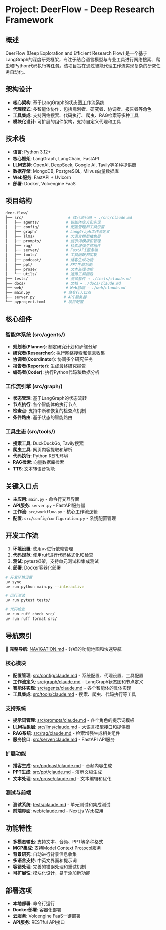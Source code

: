 # Project: DeerFlow - Deep Research Framework

## 概述

DeerFlow (Deep Exploration and Efficient Research Flow) 是一个基于LangGraph的深度研究框架，专注于结合语言模型与专业工具进行网络搜索、爬虫和Python代码执行等任务。该项目旨在通过智能代理工作流实现复杂的研究任务自动化。

## 架构设计

- **核心架构**: 基于LangGraph的状态图工作流系统
- **代理模式**: 多智能体协作，包括规划者、研究者、协调者、报告者等角色
- **工具集成**: 支持网络搜索、代码执行、爬虫、RAG检索等多种工具
- **模块化设计**: 可扩展的组件架构，支持自定义代理和工具

## 技术栈

- **语言**: Python 3.12+
- **核心框架**: LangGraph, LangChain, FastAPI
- **LLM支持**: OpenAI, DeepSeek, Google AI, Tavily等多种提供商
- **数据存储**: MongoDB, PostgreSQL, Milvus向量数据库
- **Web服务**: FastAPI + Uvicorn
- **部署**: Docker, Volcengine FaaS

## 项目结构

```bash
deer-flow/
├── src/                    # 核心源代码 → ./src/claude.md
│   ├── agents/            # 智能体定义和实现
│   ├── config/            # 配置管理和工具设置
│   ├── graph/             # LangGraph工作流定义
│   ├── llms/              # 大语言模型抽象层
│   ├── prompts/           # 提示词模板和管理
│   ├── rag/               # 检索增强生成组件
│   ├── server/            # FastAPI服务端
│   ├── tools/             # 工具函数和实现
│   ├── podcast/           # 播客生成功能
│   ├── ppt/               # PPT生成功能
│   ├── prose/             # 文本处理功能
│   └── utils/             # 通用工具函数
├── tests/                 # 测试套件 → ./tests/claude.md
├── docs/                  # 文档 → ./docs/claude.md
├── web/                   # Web前端 → ./web/claude.md
├── main.py               # 命令行入口点
├── server.py             # API服务器
└── pyproject.toml        # 项目配置
```

## 核心组件

### 智能体系统 (src/agents/)

- **规划者(Planner)**: 制定研究计划和步骤分解
- **研究者(Researcher)**: 执行网络搜索和信息收集
- **协调者(Coordinator)**: 协调多个研究任务
- **报告者(Reporter)**: 生成最终研究报告
- **编码者(Coder)**: 执行Python代码和数据分析

### 工作流引擎 (src/graph/)

- **状态管理**: 基于LangGraph的状态流转
- **节点执行**: 各个智能体的执行节点
- **检查点**: 支持中断和恢复的检查点机制
- **条件路由**: 基于状态的智能路由

### 工具生态 (src/tools/)

- **搜索工具**: DuckDuckGo, Tavily搜索
- **爬虫工具**: 网页内容提取和解析
- **代码执行**: Python REPL环境
- **RAG检索**: 向量数据库检索
- **TTS**: 文本转语音功能

## 关键入口点

- **主应用**: `main.py` - 命令行交互界面
- **API服务**: `server.py` - FastAPI服务器
- **工作流**: `src/workflow.py` - 核心工作流逻辑
- **配置**: `src/config/configuration.py` - 系统配置管理

## 开发工作流

1. **环境设置**: 使用uv进行依赖管理
2. **代码规范**: 使用ruff进行代码格式化和检查
3. **测试**: pytest框架，支持单元测试和集成测试
4. **部署**: Docker容器化部署

```bash
# 开发环境设置
uv sync
uv run python main.py --interactive

# 运行测试
uv run pytest tests/

# 代码检查
uv run ruff check src/
uv run ruff format src/
```

## 导航索引

📖 **完整导航**: [NAVIGATION.md](./NAVIGATION.md) - 详细的功能地图和快速导航

### 核心模块
- **配置管理**: [src/config/claude.md](./src/config/claude.md) - 系统配置、代理设置、工具配置
- **工作流定义**: [src/graph/claude.md](./src/graph/claude.md) - LangGraph状态图和节点定义
- **智能体实现**: [src/agents/claude.md](./src/agents/claude.md) - 各个智能体的具体实现
- **工具集成**: [src/tools/claude.md](./src/tools/claude.md) - 搜索、爬虫、代码执行等工具

### 支持系统
- **提示词管理**: [src/prompts/claude.md](./src/prompts/claude.md) - 各个角色的提示词模板
- **LLM抽象层**: [src/llms/claude.md](./src/llms/claude.md) - 大语言模型接口和提供商
- **RAG系统**: [src/rag/claude.md](./src/rag/claude.md) - 检索增强生成相关组件
- **服务接口**: [src/server/claude.md](./src/server/claude.md) - FastAPI API服务

### 扩展功能
- **播客生成**: [src/podcast/claude.md](./src/podcast/claude.md) - 音频内容生成
- **PPT生成**: [src/ppt/claude.md](./src/ppt/claude.md) - 演示文稿生成
- **文本处理**: [src/prose/claude.md](./src/prose/claude.md) - 文本编辑和优化

### 测试与前端
- **测试系统**: [tests/claude.md](./tests/claude.md) - 单元测试和集成测试
- **前端界面**: [web/claude.md](./web/claude.md) - Next.js Web应用

## 功能特性

- **多模态输出**: 支持文本、音频、PPT等多种格式
- **MCP集成**: 支持Model Context Protocol服务
- **背景研究**: 自动进行背景信息收集
- **多语言支持**: 中英文界面和提示词
- **容错处理**: 完善的错误处理和重试机制
- **可扩展性**: 模块化设计，易于添加新功能

## 部署选项

- **本地部署**: 命令行运行
- **Docker部署**: 容器化部署
- **云服务**: Volcengine FaaS一键部署
- **API服务**: RESTful API接口
